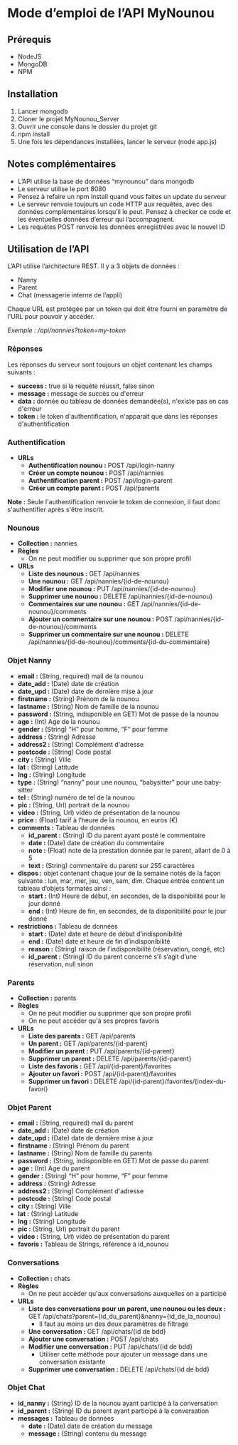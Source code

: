 # Mode d’emploi de l’API MyNounou

## Prérequis
* NodeJS
* MongoDB
* NPM

## Installation
1. Lancer mongodb
2. Cloner le projet MyNounou_Server
3. Ouvrir une console dans le dossier du projet git
4. npm install
5. Une fois les dépendances installées, lancer le serveur (node app.js)

## Notes complémentaires
* L’API utilise la base de données “mynounou” dans mongodb
* Le serveur utilise le port 8080
* Pensez à refaire un npm install quand vous faites un update du serveur
* Le serveur renvoie toujours un code HTTP aux requêtes, avec des données complémentaires lorsqu’il le peut. Pensez à checker ce code et les éventuelles données d’erreur qui l’accompagnent.
* Les requêtes POST renvoie les données enregistrées avec le nouvel ID

## Utilisation de l’API
L’API utilise l’architecture REST. Il y a 3 objets de données :
* Nanny
* Parent
* Chat (messagerie interne de l’appli)

Chaque URL est protégée par un token qui doit être fourni en paramètre de l'URL pour pouvoir y accéder.

_Exemple : /api/nannies?token=my-token_

### Réponses
Les réponses du serveur sont toujours un objet contenant les champs suivants :
* **success :** true si la requête réussit, false sinon
* **message :** message de succès ou d'erreur
* **data :** donnée ou tableau de données demandée(s), n'existe pas en cas d'erreur
* **token :** le token d'authentification, n'apparait que dans les réponses d'authentification

### Authentification
* **URLs**
  * **Authentification nounou :** POST /api/login-nanny
  * **Créer un compte nounou :** POST /api/nannies
  * **Authentification parent :** POST /api/login-parent
  * **Créer un compte parent :** POST /api/parents

**Note :** Seule l'authentification renvoie le token de connexion, il faut donc s'authentifier après s'être inscrit.

### Nounous
* **Collection :** nannies
* **Règles**
  * On ne peut modifier ou supprimer que son propre profil
* **URLs**
  * **Liste des nounous :** GET /api/nannies
  * **Une nounou :** GET /api/nannies/{id-de-nounou}
  * **Modifier une nounou :** PUT /api/nannies/{id-de-nounou}
  * **Supprimer une nounou :** DELETE /api/nannies/{id-de-nounou}
  * **Commentaires sur une nounou :** GET /api/nannies/{id-de-nounou}/comments
  * **Ajouter un commentaire sur une nounou :** POST /api/nannies/{id-de-nounou}/comments
  * **Supprimer un commentaire sur une nounou :** DELETE /api/nannies/{id-de-nounou}/comments/{id-du-commentaire}

### Objet Nanny
* **email :** (String, required) mail de la nounou
* **date_add :** (Date) date de création
* **date_upd :** (Date) date de dernière mise à jour
* **firstname :** (String) Prénom de la nounou
* **lastname :** (String) Nom de famille de la nounou
* **password :** (String, indisponible en GET) Mot de passe de la nounou
* **age :** (Int) Age de la nounou
* **gender :** (String) “H” pour homme, “F” pour femme
* **address :** (String) Adresse
* **address2 :** (String) Complément d'adresse
* **postcode :** (String) Code postal
* **city :** (String) Ville
* **lat :** (String) Latitude
* **lng :** (String) Longitude
* **type :** (String) “nanny” pour une nounou, “babysitter” pour une baby-sitter
* **tel :** (String) numéro de tel de la nounou
* **pic :** (String, Url) portrait de la nounou
* **video :** (String, Url) vidéo de présentation de la nounou
* **price :** (Float) tarif à l’heure de la nounou, en euros (€)
* **comments :** Tableau de données
  * **id_parent :** (String) ID du parent ayant posté le commentaire
  * **date :** (Date) date de création du commentaire
  * **note :** (Float) note de la prestation donnée par le parent, allant de 0 à 5
  * **text :** (String) commentaire du parent sur 255 caractères
* **dispos :** objet contenant chaque jour de la semaine notés de la façon suivante : lun, mar, mer, jeu, ven, sam, dim. Chaque entrée contient un tableau d’objets formatés ainsi :
  * **start :** (Int) Heure de début, en secondes, de la disponibilité pour le jour donné 
  * **end :** (Int) Heure de fin, en secondes, de la disponibilité pour le jour donné
* **restrictions :** Tableau de données
  * **start :** (Date) date et heure de début d’indisponibilité
  * **end :** (Date) date et heure de fin d’indisponibilité
  * **reason :** (String) raison de l’indisponibilité (réservation, congé, etc)
  * **id_parent :** (String) ID du parent concerné s’il s’agit d’une réservation, null sinon

### Parents
* **Collection :** parents
* **Règles**
  * On ne peut modifier ou supprimer que son propre profil
  * On ne peut accéder qu'à ses propres favoris
* **URLs**
  * **Liste des parents :** GET /api/parents
  * **Un parent :** GET /api/parents/{id-parent}
  * **Modifier un parent :** PUT /api/parents/{id-parent}
  * **Supprimer un parent :** DELETE /api/parents/{id-parent}
  * **Liste des favoris :** GET /api/{id-parent}/favorites
  * **Ajouter un favori :** POST /api/{id-parent}/favorites
  * **Supprimer un favori :** DELETE /api/{id-parent}/favorites/{index-du-favori}

### Objet Parent
* **email :** (String, required) mail du parent
* **date_add :** (Date) date de création
* **date_upd :** (Date) date de dernière mise à jour
* **firstname :** (String) Prénom du parent
* **lastname :** (String) Nom de famille du parents
* **password :** (String, indisponible en GET) Mot de passe du parent
* **age :** (Int) Age du parent
* **gender :** (String) “H” pour homme, “F” pour femme
* **address :** (String) Adresse
* **address2 :** (String) Complément d'adresse
* **postcode :** (String) Code postal
* **city :** (String) Ville
* **lat :** (String) Latitude
* **lng :** (String) Longitude
* **pic :** (String, Url) portrait du parent
* **video :** (String, Url) vidéo de présentation du parent
* **favoris :** Tableau de Strings, référence à id_nounou

### Conversations
* **Collection :** chats
* **Règles**
  * On ne peut accéder qu'aux conversations auxquelles on a participé
* **URLs**
  * **Liste des conversations pour un parent, une nounou ou les deux :** GET /api/chats?parent={id_du_parent}&nanny={id_de_la_nounou}
    * Il faut au moins un des deux paramètres de filtrage
  * **Une conversation :** GET /api/chats/{id de bdd}
  * **Ajouter une conversation :** POST /api/chats
  * **Modifier une conversation :** PUT /api/chats/{id de bdd}
    * Utiliser cette méthode pour ajouter un message dans une conversation existante
  * **Supprimer une conversation :** DELETE /api/chats/{id de bdd}

### Objet Chat
* **id_nanny :** (String) ID de la nounou ayant participé à la conversation
* **id_parent :** (String) ID du parent ayant participé à la conversation
* **messages :** Tableau de données
  * **date :** (Date) date de création du message
  * **message :** (String) contenu du message
